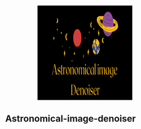 <p align="center">
  <img width="300" height="300" src="images/Astro logo.png">
</p>

# Astronomical-image-denoiser
